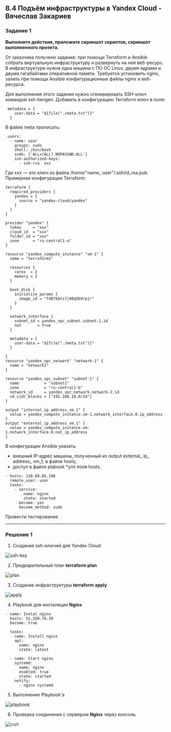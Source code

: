 ## 8.4 Подъём инфраструктуры в Yandex Cloud - Вячеслав Закариев

### Задание 1

**Выполните действия, приложите скриншот скриптов, скриншот выполненного проекта.**

От заказчика получено задание: при помощи Terraform и Ansible собрать виртуальную инфраструктуру и развернуть на ней веб-ресурс. 
В инфраструктуре нужна одна машина с ПО ОС Linux, двумя ядрами и двумя гигабайтами оперативной памяти. 
Требуется установить nginx, залить при помощи Ansible конфигурационные файлы nginx и веб-ресурса. 

Для выполнения этого задания нужно сгенирировать SSH-ключ командой ssh-kengen. Добавить в конфигурацию Terraform ключ в поле:

```
 metadata = {
    user-data = "${file("./meta.txt")}"
  }
``` 

В файле meta прописать: 
 
```
 users:
  - name: user
    groups: sudo
    shell: /bin/bash
    sudo: ['ALL=(ALL) NOPASSWD:ALL']
    ssh-authorized-keys:
      - ssh-rsa  xxx
```
Где xxx — это ключ из файла /home/"name_ user"/.ssh/id_rsa.pub. Примерная конфигурация Terraform:

```
terraform {
  required_providers {
    yandex = {
      source = "yandex-cloud/yandex"
    }
  }
}

provider "yandex" {
  token     = "xxx"
  cloud_id  = "xxx"
  folder_id = "xxx"
  zone      = "ru-central1-a"
}

resource "yandex_compute_instance" "vm-1" {
  name = "terraform1"

  resources {
    cores  = 2
    memory = 2
  }

  boot_disk {
    initialize_params {
      image_id = "fd87kbts7j40q5b9rpjr"
    }
  }

  network_interface {
    subnet_id = yandex_vpc_subnet.subnet-1.id
    nat       = true
  }
  
  metadata = {
    user-data = "${file("./meta.txt")}"
  }

}
resource "yandex_vpc_network" "network-1" {
  name = "network1"
}

resource "yandex_vpc_subnet" "subnet-1" {
  name           = "subnet1"
  zone           = "ru-central1-b"
  network_id     = yandex_vpc_network.network-1.id
  v4_cidr_blocks = ["192.168.10.0/24"]
}

output "internal_ip_address_vm_1" {
  value = yandex_compute_instance.vm-1.network_interface.0.ip_address
}
output "external_ip_address_vm_1" {
  value = yandex_compute_instance.vm-1.network_interface.0.nat_ip_address
}
```

В конфигурации Ansible указать:

* внешний IP-адрес машины, полученный из output external_ ip_ address_ vm_1, в файле hosts;
* доступ в файле plabook *yml поля hosts.

```
- hosts: 138.68.85.196
  remote_user: user
  tasks:
    - service:
        name: nginx
        state: started
      become: yes
      become_method: sudo
```

Провести тестирование.

---

### Решение 1

1. Создание ssh-ключей для Yandex Cloud

![ssh-key](https://github.com/SlavaZakariev/netology/blob/eb8903f7ded1d5278beacf2e438e0912c57dfdcb/ci-cd/8.4_yandex_cloud/resources/yc_1.1.jpg)

2. Предварительный план **terraform plan**

![plan](https://github.com/SlavaZakariev/netology/blob/eb8903f7ded1d5278beacf2e438e0912c57dfdcb/ci-cd/8.4_yandex_cloud/resources/yc_1.2.jpg)

3. Создание инфраструктуры **terraform apply**
 
![apply](https://github.com/SlavaZakariev/netology/blob/eb8903f7ded1d5278beacf2e438e0912c57dfdcb/ci-cd/8.4_yandex_cloud/resources/yc_1.3.jpg)

4. Playbook для инсталяции **Nginx**

```
- name: Instal nginx
  hosts: 51.250.76.39
  become: true

  tasks:
  - name: Install nginx
    apt:
      name: nginx
      state: latest

  - name: Start nginx
    systemd:
      name: nginx
      enabled: true
      state: started
    notify:
      - nginx systemd
```

5. Выполнение Playbook'а

![playbook](https://github.com/SlavaZakariev/netology/blob/eb8903f7ded1d5278beacf2e438e0912c57dfdcb/ci-cd/8.4_yandex_cloud/resources/yc_1.4.jpg)

6. Проверка соединения с сервером **Nginx** через консоль

![curl](https://github.com/SlavaZakariev/netology/blob/eb8903f7ded1d5278beacf2e438e0912c57dfdcb/ci-cd/8.4_yandex_cloud/resources/yc_1.5.jpg)
